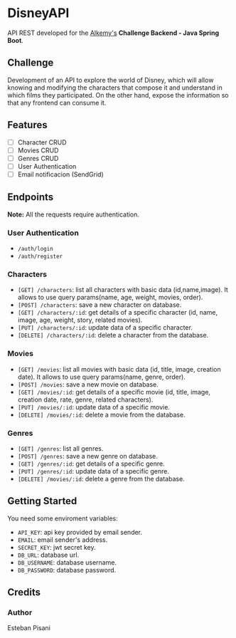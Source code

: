 # DisneyAPI
API REST developed for the [Alkemy's](https://www.alkemy.org/) **Challenge Backend - Java Spring Boot**.

## Challenge
Development of an API to explore the world of Disney, which will allow knowing and modifying the characters that compose it and understand in which films they participated. On the other hand, expose the information so that any frontend can consume it.

## Features

- [ ] Character CRUD
- [ ] Movies CRUD
- [ ] Genres CRUD
- [ ] User Authentication
- [ ] Email notificacion (SendGrid)

## Endpoints

**Note:** All the requests require authentication.

### User Authentication

- `/auth/login`
- `/auth/register`

### Characters

- `[GET] /characters`: list all characters with basic data (id,name,image). It allows to use query params(name, age, weight, movies, order).
- `[POST] /characters`: save a new character on database.
- `[GET] /characters/:id`: get details of a specific character (id, name, image, age, weight, story, related movies).
- `[PUT] /characters/:id`: update data of a specific character.
- `[DELETE] /characters/:id`: delete a character from the database.

### Movies

- `[GET] /movies`: list all movies with basic data (id, title, image, creation date). It allows to use query params(name, genre, order).
- `[POST] /movies`: save a new movie on database.
- `[GET] /movies/:id`: get details of a specific movie (id, title, image, creation date, rate, genre, related characters).
- `[PUT] /movies/:id`: update data of a specific movie.
- `[DELETE] /movies/:id`: delete a movie from the database.

### Genres

- `[GET] /genres`: list all genres.
- `[POST] /genres`: save a new genre on database.
- `[GET] /genres/:id`: get details of a specific genre.
- `[PUT] /genres/:id`: update data of a specific genre.
- `[DELETE] /movies/:id`: delete a genre from the database.

## Getting Started
You need some enviroment variables:
 - `API_KEY`: api key provided by email sender.
 - `EMAIL`: email sender's address.
 - `SECRET_KEY`: jwt secret key.
 - `DB_URL`: database url.
 - `DB_USERNAME`: database username.
 - `DB_PASSWORD`: database password.

## Credits

### Author
Esteban Pisani
